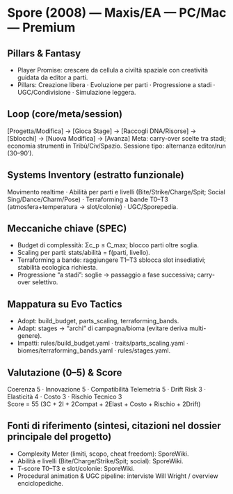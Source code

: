 # Spore (2008) — Maxis/EA — PC/Mac — Premium

## Pillars & Fantasy
- Player Promise: crescere da cellula a civiltà spaziale con creatività guidata da editor a parti.
- Pillars: Creazione libera · Evoluzione per parti · Progressione a stadi · UGC/Condivisione · Simulazione leggera.

## Loop (core/meta/session)
[Progetta/Modifica] → [Gioca Stage] → [Raccogli DNA/Risorse] → [Sblocchi] → [Nuova Modifica] → [Avanza]
Meta: carry-over scelte tra stadi; economia strumenti in Tribù/Civ/Spazio.
Sessione tipo: alternanza editor/run (30–90’).

## Systems Inventory (estratto funzionale)
Movimento realtime · Abilità per parti e livelli (Bite/Strike/Charge/Spit; Social Sing/Dance/Charm/Pose) ·
Terraforming a bande T0–T3 (atmosfera+temperatura → slot/colonie) · UGC/Sporepedia.

## Meccaniche chiave (SPEC)
- Budget di complessità: Σc_p ≤ C_max; blocco parti oltre soglia.
- Scaling per parti: stats/abilità = f(parti, livello).
- Terraforming a bande: raggiungere T1–T3 sblocca slot insediativi; stabilità ecologica richiesta.
- Progressione “a stadi”: soglie → passaggio a fase successiva; carry-over selettivo.

## Mappatura su Evo Tactics
- Adopt: build_budget, parts_scaling, terraforming_bands.
- Adapt: stages → “archi” di campagna/bioma (evitare deriva multi-genere).
- Impatti: rules/build_budget.yaml · traits/parts_scaling.yaml · biomes/terraforming_bands.yaml · rules/stages.yaml.

## Valutazione (0–5) & Score
Coerenza 5 · Innovazione 5 · Compatibilità Telemetria 5 · Drift Risk 3 · Elasticità 4 · Costo 3 · Rischio Tecnico 3  
Score = 55 (3C + 2I + 2Compat + 2Elast + Costo + Rischio + 2Drift)

## Fonti di riferimento (sintesi, citazioni nel dossier principale del progetto)
- Complexity Meter (limiti, scopo, cheat freedom): SporeWiki. 
- Abilità e livelli (Bite/Charge/Strike/Spit; social): SporeWiki.
- T-score T0–T3 e slot/colonie: SporeWiki.
- Procedural animation & UGC pipeline: interviste Will Wright / overview enciclopediche.

